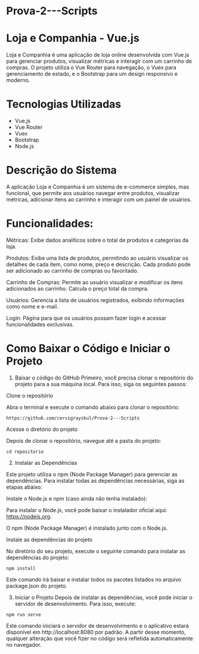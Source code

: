 # Prova-2---Scripts

# Loja e Companhia - Vue.js
Loja e Companhia é uma aplicação de loja online desenvolvida com Vue.js para gerenciar produtos, visualizar métricas e interagir com um carrinho de compras. O projeto utiliza o Vue Router para navegação, o Vuex para gerenciamento de estado, e o Bootstrap para um design responsivo e moderno.

# Tecnologias Utilizadas

- Vue.js
- Vue Router
- Vuex
- Bootstrap 
- Node.js

# Descrição do Sistema
A aplicação Loja e Companhia é um sistema de e-commerce simples, mas funcional, que permite aos usuários navegar entre produtos, visualizar métricas, adicionar itens ao carrinho e interagir com um painel de usuários.

# Funcionalidades:

Métricas:
Exibe dados analíticos sobre o total de produtos e categorias da loja.

Produtos:
Exibe uma lista de produtos, permitindo ao usuário visualizar os detalhes de cada item, como nome, preço e descrição.
Cada produto pode ser adicionado ao carrinho de compras ou favoritado.

Carrinho de Compras:
Permite ao usuário visualizar e modificar os itens adicionados ao carrinho.
Calcula o preço total da compra.

Usuários:
Gerencia a lista de usuários registrados, exibindo informações como nome e e-mail.

Login:
Página para que os usuários possam fazer login e acessar funcionalidades exclusivas.

# Como Baixar o Código e Iniciar o Projeto
1. Baixar o código do GitHub
Primeiro, você precisa clonar o repositório do projeto para a sua máquina local. Para isso, siga os seguintes passos:

Clone o repositório

Abra o terminal e execute o comando abaixo para clonar o repositório:

```https://github.com/cervigrayskul/Prova-2---Scripts```

Acesse o diretório do projeto

Depois de clonar o repositório, navegue até a pasta do projeto:

```cd repositorio```

2. Instalar as Dependências

Este projeto utiliza o npm (Node Package Manager) para gerenciar as dependências. Para instalar todas as dependências necessárias, siga as etapas abaixo:

Instale o Node.js e npm (caso ainda não tenha instalado):

Para instalar o Node.js, você pode baixar o instalador oficial aqui: https://nodejs.org.

O npm (Node Package Manager) é instalado junto com o Node.js.

Instale as dependências do projeto

No diretório do seu projeto, execute o seguinte comando para instalar as dependências do projeto:

```npm install```

Este comando irá baixar e instalar todos os pacotes listados no arquivo package.json do projeto.

3. Iniciar o Projeto
Depois de instalar as dependências, você pode iniciar o servidor de desenvolvimento. Para isso, execute:

```npm run serve```

Este comando iniciará o servidor de desenvolvimento e o aplicativo estará disponível em http://localhost:8080 por padrão. A partir desse momento, qualquer alteração que você fizer no código será refletida automaticamente no navegador.

